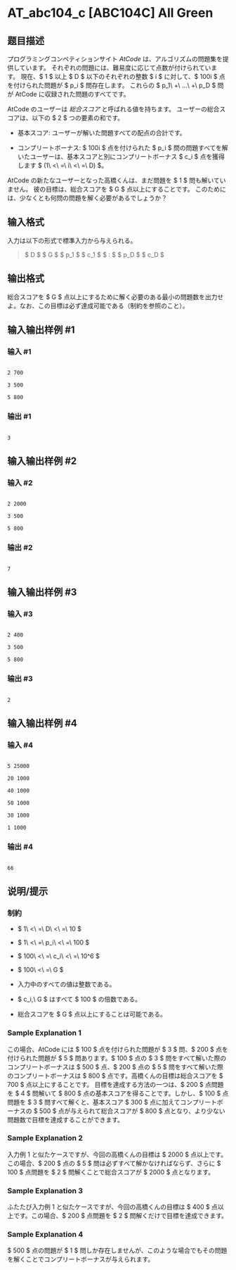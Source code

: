 # AT_abc104_c [ABC104C] All Green

## 题目描述

[problemUrl]: https://atcoder.jp/contests/abc104/tasks/abc104_c

プログラミングコンペティションサイト *AtCode* は、アルゴリズムの問題集を提供しています。 それぞれの問題には、難易度に応じて点数が付けられています。 現在、$ 1 $ 以上 $ D $ 以下のそれぞれの整数 $ i $ に対して、$ 100i $ 点を付けられた問題が $ p_i $ 問存在します。 これらの $ p_1\ +\ …\ +\ p_D $ 問が AtCode に収録された問題のすべてです。

AtCode のユーザーは *総合スコア* と呼ばれる値を持ちます。 ユーザーの総合スコアは、以下の $ 2 $ つの要素の和です。

- 基本スコア: ユーザーが解いた問題すべての配点の合計です。
- コンプリートボーナス: $ 100i $ 点を付けられた $ p_i $ 問の問題すべてを解いたユーザーは、基本スコアと別にコンプリートボーナス $ c_i $ 点を獲得します $ (1\ <\ =\ i\ <\ =\ D) $。

AtCode の新たなユーザーとなった高橋くんは、まだ問題を $ 1 $ 問も解いていません。 彼の目標は、総合スコアを $ G $ 点以上にすることです。 このためには、少なくとも何問の問題を解く必要があるでしょうか？

## 输入格式

入力は以下の形式で標準入力から与えられる。

> $ D $ $ G $ $ p_1 $ $ c_1 $ $ : $ $ p_D $ $ c_D $

## 输出格式

総合スコアを $ G $ 点以上にするために解く必要のある最小の問題数を出力せよ。なお、この目標は必ず達成可能である（制約を参照のこと）。

## 输入输出样例 #1

### 输入 #1

```
2 700
3 500
5 800
```

### 输出 #1

```
3
```

## 输入输出样例 #2

### 输入 #2

```
2 2000
3 500
5 800
```

### 输出 #2

```
7
```

## 输入输出样例 #3

### 输入 #3

```
2 400
3 500
5 800
```

### 输出 #3

```
2
```

## 输入输出样例 #4

### 输入 #4

```
5 25000
20 1000
40 1000
50 1000
30 1000
1 1000
```

### 输出 #4

```
66
```

## 说明/提示

### 制約

- $ 1\ <\ =\ D\ <\ =\ 10 $
- $ 1\ <\ =\ p_i\ <\ =\ 100 $
- $ 100\ <\ =\ c_i\ <\ =\ 10^6 $
- $ 100\ <\ =\ G $
- 入力中のすべての値は整数である。
- $ c_i,\ G $ はすべて $ 100 $ の倍数である。
- 総合スコアを $ G $ 点以上にすることは可能である。

### Sample Explanation 1

この場合、AtCode には $ 100 $ 点を付けられた問題が $ 3 $ 問、$ 200 $ 点を付けられた問題が $ 5 $ 問あります。$ 100 $ 点の $ 3 $ 問をすべて解いた際のコンプリートボーナスは $ 500 $ 点、$ 200 $ 点の $ 5 $ 問をすべて解いた際のコンプリートボーナスは $ 800 $ 点です。高橋くんの目標は総合スコアを $ 700 $ 点以上にすることです。 目標を達成する方法の一つは、$ 200 $ 点問題を $ 4 $ 問解いて $ 800 $ 点の基本スコアを得ることです。しかし、$ 100 $ 点問題を $ 3 $ 問すべて解くと、基本スコア $ 300 $ 点に加えてコンプリートボーナスの $ 500 $ 点が与えられて総合スコアが $ 800 $ 点となり、より少ない問題数で目標を達成することができます。

### Sample Explanation 2

入力例 1 と似たケースですが、今回の高橋くんの目標は $ 2000 $ 点以上です。この場合、$ 200 $ 点の $ 5 $ 問は必ずすべて解かなければならず、さらに $ 100 $ 点問題を $ 2 $ 問解くことで総合スコアが $ 2000 $ 点となります。

### Sample Explanation 3

ふたたび入力例 1 と似たケースですが、今回の高橋くんの目標は $ 400 $ 点以上です。この場合、$ 200 $ 点問題を $ 2 $ 問解くだけで目標を達成できます。

### Sample Explanation 4

$ 500 $ 点の問題が $ 1 $ 問しか存在しませんが、このような場合でもその問題を解くことでコンプリートボーナスが与えられます。